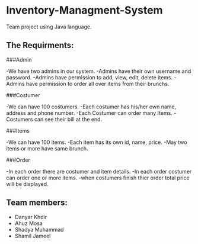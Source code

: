 # Inventory-Managment-System
Team project using Java language.
## **The Requirments:**

###Admin

-We have two admins in our system.
-Admins have their own username and password.
-Admins have permission to add, view, edit, delete items.
-Admins have permission to order all over items from their brunchs.

###Costumer  

-We can have 100 costumers.
-Each costumer has his/her own name, address and phone number.
-Each Costumer can order many Items.
-Costumers can see their bill at the end.

###Items

-We can have 100 items.
-Each item has its own id, name, price.
-May two items or more have same brunch.

###Order

-In each order there are costumer and item details.
-In each order costumer can order one or more items.
-when costumers finish thier order total price will be displayed.  

## Team members:
- Danyar Khdir 
- Ahuz Mosa
- Shadya Muhammad 
- Shamil Jameel

